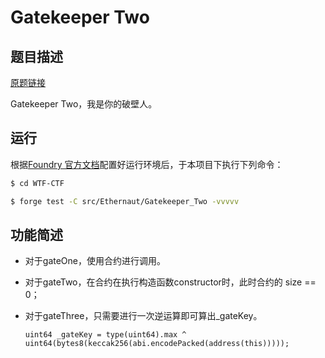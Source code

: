 # Gatekeeper Two

## 题目描述

[原题链接](https://ethernaut.openzeppelin.com/level/0x0C791D1923c738AC8c4ACFD0A60382eE5FF08a23)

Gatekeeper Two，我是你的破壁人。

## 运行

根据[Foundry 官方文档](https://getfoundry.sh/)配置好运行环境后，于本项目下执行下列命令：

```sh
$ cd WTF-CTF

$ forge test -C src/Ethernaut/Gatekeeper_Two -vvvvv
```

## 功能简述

- 对于gateOne，使用合约进行调用。

- 对于gateTwo，在合约在执行构造函数constructor时，此时合约的 size == 0；

- 对于gateThree，只需要进行一次逆运算即可算出_gateKey。

    ```solidity
    uint64 _gateKey = type(uint64).max ^ uint64(bytes8(keccak256(abi.encodePacked(address(this)))));
    ```

    